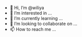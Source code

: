 - 👋 Hi, I’m @wiliya
- 👀 I’m interested in ...
- 🌱 I’m currently learning ...
- 💞️ I’m looking to collaborate on ...
- 📫 How to reach me ...

<!---
wiliya/wiliya is a ✨ special ✨ repository because its `README.md` (this file) appears on your GitHub profile.
You can click the Preview link to take a look at your changes.
--->
